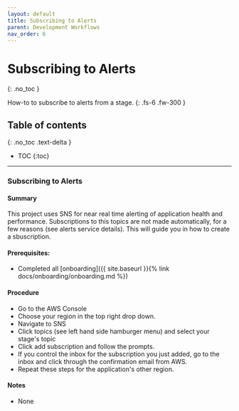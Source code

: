 ```yaml
---
layout: default
title: Subscribing to Alerts
parent: Development Workflows
nav_order: 6
---
```


# Subscribing to Alerts
{: .no_toc }

How-to to subscribe to alerts from a stage.
{: .fs-6 .fw-300 }

## Table of contents
{: .no_toc .text-delta }

- TOC
{:toc}

---

### Subscribing to Alerts

#### Summary
This project uses SNS for near real time alerting of application health and performance.  Subscriptions to this topics are not made automatically, for a few reasons (see alerts service details).  This will guide you in how to create a sbuscription.

#### Prerequisites:
- Completed all [onboarding]({{ site.baseurl }}{% link docs/onboarding/onboarding.md %})

#### Procedure
- Go to the AWS Console
- Choose your region in the top right drop down.
- Navigate to SNS
- Click topics (see left hand side hamburger menu) and select your stage's topic
- Click add subscription and follow the prompts.
- If you control the inbox for the subscription you just added, go to the inbox and click through the confirmation email from AWS.
- Repeat these steps for the application's other region.

#### Notes
- None

